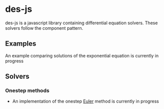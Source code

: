 # des-js

des-js is a javascript library containing differential equation solvers. These solvers follow the component pattern. 

## Examples

An example comparing solutions of the exponential equation is currently in progress

## Solvers

### Onestep methods

- An implementation of the onestep [Euler](https://en.wikipedia.org/wiki/Euler_method) method is currently in progress